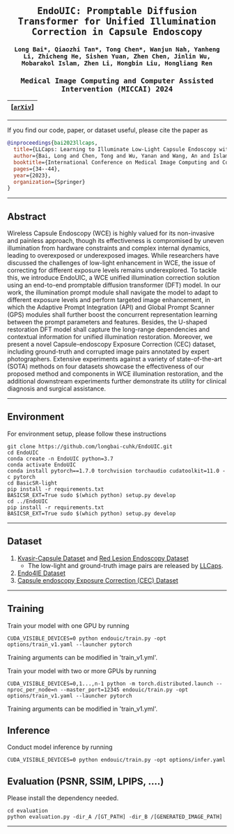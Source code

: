 

<div align="center">

<samp>

<h2> EndoUIC: Promptable Diffusion Transformer for Unified Illumination Correction in Capsule Endoscopy </h1>

<h4> Long Bai*, Qiaozhi Tan*, Tong Chen*, Wanjun Nah, Yanheng Li, Zhicheng He, Sishen Yuan, Zhen Chen, Jinlin Wu, Mobarakol Islam, Zhen Li, Hongbin Liu, Hongliang Ren </h3>

<h3> Medical Image Computing and Computer Assisted Intervention (MICCAI) 2024 </h2>

</samp>   

| **[[```arXiv```](<https://arxiv.org/abs/2406.13705>)]** |
|:-------------------:|

---

</div>     

If you find our code, paper, or dataset useful, please cite the paper as

```bibtex
@inproceedings{bai2023llcaps,
  title={LLCaps: Learning to Illuminate Low-Light Capsule Endoscopy with Curved Wavelet Attention and Reverse Diffusion},
  author={Bai, Long and Chen, Tong and Wu, Yanan and Wang, An and Islam, Mobarakol and Ren, Hongliang},
  booktitle={International Conference on Medical Image Computing and Computer-Assisted Intervention},
  pages={34--44},
  year={2023},
  organization={Springer}
}
```
--- 

## Abstract

Wireless Capsule Endoscopy (WCE) is highly valued for its non-invasive and painless approach, though its effectiveness is compromised by uneven illumination from hardware constraints and complex internal dynamics, leading to overexposed or underexposed images. While researchers have discussed the challenges of low-light enhancement in WCE, the issue of correcting for different exposure levels remains underexplored. To tackle this, we introduce EndoUIC, a WCE unified illumination correction solution using an end-to-end promptable diffusion transformer (DFT) model. In our work, the illumination prompt module shall navigate the model to adapt to different exposure levels and perform targeted image enhancement, in which the Adaptive Prompt Integration (API) and Global Prompt Scanner (GPS) modules shall further boost the concurrent representation learning between the prompt parameters and features. Besides, the U-shaped restoration DFT model shall capture the long-range dependencies and contextual information for unified illumination restoration. Moreover, we present a novel Capsule-endoscopy Exposure Correction (CEC) dataset, including ground-truth and corrupted image pairs annotated by expert photographers. Extensive experiments against a variety of state-of-the-art (SOTA) methods on four datasets showcase the effectiveness of our proposed method and components in WCE illumination restoration, and the additional downstream experiments further demonstrate its utility for clinical diagnosis and surgical assistance. 


---
## Environment

For environment setup, please follow these instructions
```
git clone https://github.com/longbai-cuhk/EndoUIC.git
cd EndoUIC
conda create -n EndoUIC python=3.7
conda activate EndoUIC
conda install pytorch==1.7.0 torchvision torchaudio cudatoolkit=11.0 -c pytorch
cd BasicSR-light
pip install -r requirements.txt
BASICSR_EXT=True sudo $(which python) setup.py develop
cd ../EndoUIC
pip install -r requirements.txt
BASICSR_EXT=True sudo $(which python) setup.py develop
```

---
## Dataset
1. [Kvasir-Capsule Dataset](https://osf.io/dv2ag/) and [Red Lesion Endoscopy Dataset](https://rdm.inesctec.pt/dataset/nis-2018-003)
    - The low-light and ground-truth image pairs are released by [LLCaps](https://github.com/longbai1006/LLCaps). 
2. [Endo4IE Dataset](https://data.mendeley.com/datasets/3j3tmghw33/1)
3. [Capsule endoscopy Exposure Correction (CEC) Dataset](https://mycuhk-my.sharepoint.com/:u:/g/personal/1155161502_link_cuhk_edu_hk/EZuLCQk1SjRMr7L6pIpiG5kBwhcMGp1hB_g73lySKlVUjA?e=g84Zl8)
---


## Training

Train your model with one GPU by running

```
CUDA_VISIBLE_DEVICES=0 python endouic/train.py -opt options/train_v1.yaml --launcher pytorch
```
Training arguments can be modified in 'train_v1.yml'.

Train your model with two or more GPUs by running

```
CUDA_VISIBLE_DEVICES=0,1...,n-1 python -m torch.distributed.launch --nproc_per_node=n --master_port=12345 endouic/train.py -opt options/train_v1.yaml --launcher pytorch
```
Training arguments can be modified in 'train_v1.yml'.

## Inference
Conduct model inference by running

```
CUDA_VISIBLE_DEVICES=0 python endouic/train.py -opt options/infer.yaml
```

## Evaluation (PSNR, SSIM, LPIPS, ....)

Please install the dependency needed.

```
cd evaluation
python evaluation.py -dir_A /[GT_PATH] -dir_B /[GENERATED_IMAGE_PATH] 
```

---



